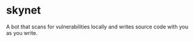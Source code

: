 # skynet
A bot that scans for vulnerabilities locally and writes source code with you as you write. 
